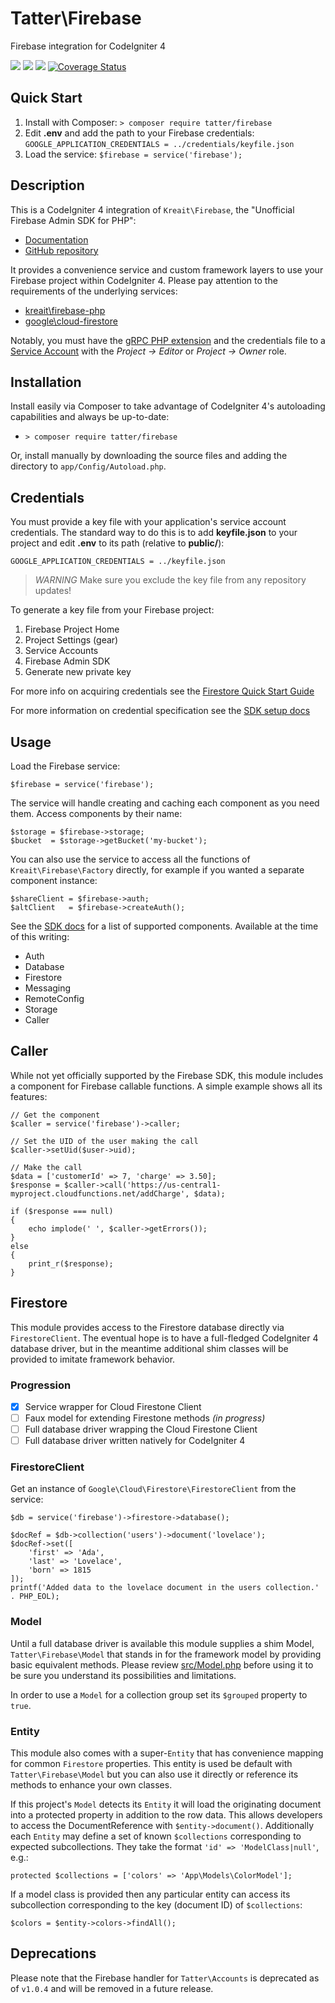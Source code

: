 # Tatter\Firebase
Firebase integration for CodeIgniter 4

[![](https://github.com/tattersoftware/codeigniter4-firebase/workflows/PHPUnit/badge.svg)](https://github.com/tattersoftware/codeigniter4-firebase/actions/workflows/test.yml)
[![](https://github.com/tattersoftware/codeigniter4-firebase/workflows/PHPStan/badge.svg)](https://github.com/tattersoftware/codeigniter4-firebase/actions/workflows/analyze.yml)
[![](https://github.com/tattersoftware/codeigniter4-firebase/workflows/Deptrac/badge.svg)](https://github.com/tattersoftware/codeigniter4-firebase/actions/workflows/inspect.yml)
[![Coverage Status](https://coveralls.io/repos/github/tattersoftware/codeigniter4-firebase/badge.svg?branch=develop)](https://coveralls.io/github/tattersoftware/codeigniter4-firebase?branch=develop)

## Quick Start

1. Install with Composer: `> composer require tatter/firebase`
2. Edit **.env** and add the path to your Firebase credentials: `GOOGLE_APPLICATION_CREDENTIALS = ../credentials/keyfile.json`
3. Load the service: `$firebase = service('firebase');`

## Description

This is a CodeIgniter 4 integration of `Kreait\Firebase`, the "Unofficial Firebase Admin
SDK for PHP":

* [Documentation](https://firebase-php.readthedocs.io/)
* [GitHub repository](https://github.com/kreait/firebase-php)

It provides a convenience service and custom framework layers to use your Firebase project
within CodeIgniter 4. Please pay attention to the requirements of the underlying services:

* [kreait\firebase-php](https://firebase-php.readthedocs.io/en/stable/overview.html#requirements)
* [google\cloud-firestore](https://firebase-php.readthedocs.io/en/stable/cloud-firestore.html)

Notably, you must have the [gRPC PHP extension](https://github.com/grpc/grpc/tree/master/src/php)
and the credentials file to a [Service Account](https://firebase.google.com/docs/admin/setup#add_firebase_to_your_app)
with the *Project -> Editor* or *Project -> Owner* role.

## Installation

Install easily via Composer to take advantage of CodeIgniter 4's autoloading capabilities
and always be up-to-date:
* `> composer require tatter/firebase`

Or, install manually by downloading the source files and adding the directory to
`app/Config/Autoload.php`.

## Credentials

You must provide a key file with your application's service account credentials. The standard
way to do this is to add **keyfile.json** to your project and edit **.env** to its path
(relative to **public/**):

	GOOGLE_APPLICATION_CREDENTIALS = ../keyfile.json

> *WARNING* Make sure you exclude the key file from any repository updates!

To generate a key file from your Firebase project:

1. Firebase Project Home
2. Project Settings (gear)
3. Service Accounts
4. Firebase Admin SDK
5. Generate new private key

For more info on acquiring credentials see the
[Firestore Quick Start Guide](https://firebase.google.com/docs/firestore/quickstart)

For more information on credential specification see the
[SDK setup docs](https://firebase-php.readthedocs.io/en/stable/setup.html)

## Usage

Load the Firebase service:

	$firebase = service('firebase');

The service will handle creating and caching each component as you need them. Access
components by their name:
```
$storage = $firebase->storage;
$bucket  = $storage->getBucket('my-bucket');
```

You can also use the service to access all the functions of `Kreait\Firebase\Factory`
directly, for example if you wanted a separate component instance:
```
$shareClient = $firebase->auth;
$altClient   = $firebase->createAuth();
```

See the [SDK docs](https://firebase-php.readthedocs.io/en/stable/index.html) for a list of
supported components. Available at the time of this writing:
* Auth
* Database
* Firestore
* Messaging
* RemoteConfig
* Storage
* Caller

## Caller

While not yet officially supported by the Firebase SDK, this module includes a component
for Firebase callable functions. A simple example shows all its features:
```
// Get the component
$caller = service('firebase')->caller;

// Set the UID of the user making the call
$caller->setUid($user->uid);

// Make the call
$data = ['customerId' => 7, 'charge' => 3.50];
$response = $caller->call('https://us-central1-myproject.cloudfunctions.net/addCharge', $data);

if ($response === null)
{
	echo implode(' ', $caller->getErrors());
}
else
{
	print_r($response);
}
```

## Firestore

This module provides access to the Firestore database directly via `FirestoreClient`.
The eventual hope is to have a full-fledged CodeIgniter 4 database driver, but in the
meantime additional shim classes will be provided to imitate framework behavior.

### Progression

- [x] Service wrapper for Cloud Firestone Client
- [ ] Faux model for extending Firestone methods *(in progress)*
- [ ] Full database driver wrapping the Cloud Firestone Client
- [ ] Full database driver written natively for CodeIgniter 4

### FirestoreClient

Get an instance of `Google\Cloud\Firestore\FirestoreClient` from the service:

```
$db = service('firebase')->firestore->database();

$docRef = $db->collection('users')->document('lovelace');
$docRef->set([
    'first' => 'Ada',
    'last' => 'Lovelace',
    'born' => 1815
]);
printf('Added data to the lovelace document in the users collection.' . PHP_EOL);
```

### Model

Until a full database driver is available this module supplies a shim Model,
`Tatter\Firebase\Model` that stands in for the framework model by providing basic
equivalent methods. Please review [src/Model.php](src/Model.php) before using it to be
sure you understand its possibilities and limitations.

In order to use a `Model` for a collection group set its `$grouped` property to `true`.

### Entity

This module also comes with a super-`Entity` that has convenience mapping for common
`Firestore` properties. This entity is used be default with `Tatter\Firebase\Model` but
you can also use it directly or reference its methods to enhance your own classes.

If this project's `Model` detects its `Entity` it will load the originating document into
a protected property in addition to the row data. This allows developers to access the
DocumentReference with `$entity->document()`. Additionally each `Entity` may define a set
of known `$collections` corresponding to expected subcollections. They take the format
`'id' => 'ModelClass|null'`, e.g.:

	protected $collections = ['colors' => 'App\Models\ColorModel'];

If a model class is provided then any particular entity can access its subcollection corresponding
to the key (document ID) of `$collections`:

	$colors = $entity->colors->findAll();

## Deprecations

Please note that the Firebase handler for `Tatter\Accounts` is deprecated as of `v1.0.4`
and will be removed in a future release.
